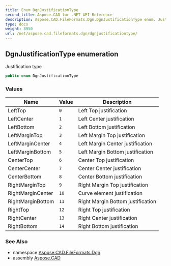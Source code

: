 ```yaml
---
title: Enum DgnJustificationType
second_title: Aspose.CAD for .NET API Reference
description: Aspose.CAD.FileFormats.Dgn.DgnJustificationType enum. Justification type
type: docs
weight: 8950
url: /net/aspose.cad.fileformats.dgn/dgnjustificationtype/
---
```

## DgnJustificationType enumeration

Justification type

```csharp
public enum DgnJustificationType
```

### Values

| Name | Value | Description |
| --- | --- | --- |
| LeftTop | `0` | Left Top justification |
| LeftCenter | `1` | Left Center justification |
| LeftBottom | `2` | Left Bottom justification |
| LeftMarginTop | `3` | Left Margin Top justification |
| LeftMarginCenter | `4` | Left Margin Center justification |
| LeftMarginBottom | `5` | Left Margin Bottom justification |
| CenterTop | `6` | Center Top justification |
| CenterCenter | `7` | Center Center justification |
| CenterBottom | `8` | Center Bottom justification |
| RightMarginTop | `9` | Right Margin Top justification |
| RightMarginCenter | `10` | Curve element justification |
| RightMarginBottom | `11` | Right Margin Bottom justification |
| RightTop | `12` | Right Top justification |
| RightCenter | `13` | Right Center justification |
| RightBottom | `14` | Right Bottom justification |

### See Also

* namespace [Aspose.CAD.FileFormats.Dgn](../../aspose.cad.fileformats.dgn/)
* assembly [Aspose.CAD](../../)



